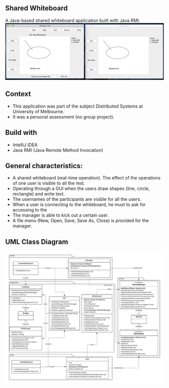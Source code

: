 ## Shared Whiteboard
A Java-based shared whiteboard application built with Java RMI. 
![](sharedwhiteboard.png)

## Context
- This application was part of the subject Distributed Systems at University of Melbourne.
- It was a personal assessment (no group project).

## Build with
- IntelliJ IDEA
- Java RMI (Java Remote Method Invocation)

## General characteristics:
- A shared whiteboard (real-time operation). The effect of the operations of one user is visible to all the rest.
- Operating through a GUI when the users  draw shapes (line, circle, rectangle) and write text.
- The usernames of the participants are visible for all the users.
- When a user is connecting to the whiteboard, he must to ask for accessing to the
- The manager is able to kick out a certain user.
- A file menu (New, Open, Save, Save As, Close) is provided for the manager.

## UML Class Diagram
![](umlclass.png)
